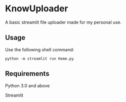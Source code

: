 # KnowUploader
A basic streamlit file uploader made for my personal use.

## Usage
Use the following shell command:
```
python -m streamlit run Home.py
```

## Requirements
Python 3.0 and above

Streamlit

